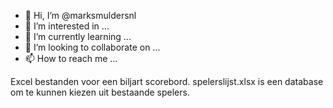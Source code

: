 - 👋 Hi, I’m @marksmuldersnl
- 👀 I’m interested in ...
- 🌱 I’m currently learning ...
- 💞️ I’m looking to collaborate on ...
- 📫 How to reach me ...

<!---
marksmuldersnl/marksmuldersnl is a ✨ special ✨ repository because its `README.md` (this file) appears on your GitHub profile.
You can click the Preview link to take a look at your changes.
--->
Excel bestanden voor een biljart scorebord. spelerslijst.xlsx is een database om te kunnen kiezen uit bestaande spelers. 
